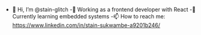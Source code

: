 - 👋 Hi, I’m @stain-glitch
-🌱 Working as a frontend developer with React
-💼 Currently learning embedded systems
-📫 How to reach me: https://www.linkedin.com/in/stain-sukwambe-a9201b246/

<!---
stain-glitch/stain-glitch is a ✨ special ✨ repository because its `README.md` (this file) appears on your GitHub profile.
You can click the Preview link to take a look at your changes.
--->
